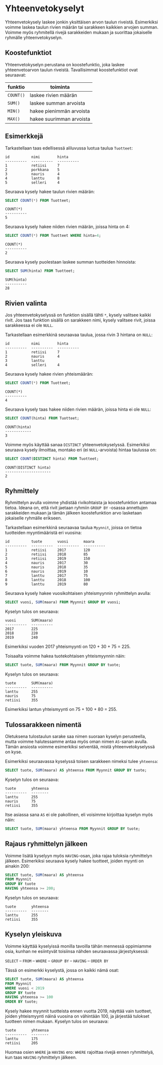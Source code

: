 # Yhteenvetokyselyt

Yhteenvetokysely laskee jonkin yksittäisen
arvon taulun riveistä.
Esimerkiksi voimme laskea taulun rivien määrän
tai sarakkeen kaikkien arvojen summan.
Voimme myös ryhmitellä rivejä sarakkeiden mukaan
ja suorittaa jokaiselle ryhmälle yhteenvetokyselyn.

## Koostefunktiot

Yhteenvetokyselyn perustana on koostefunktio,
joka laskee yhteenvetoarvon taulun riveistä.
Tavallisimmat koostefunktiot ovat seuraavat:

funktio | toiminta
--- | ---
`COUNT()` | laskee rivien määrän
`SUM()` | laskee summan arvoista
`MIN()` | hakee pienimmän arvoista
`MAX()` | hakee suurimman arvoista

## Esimerkkejä

Tarkastellaan taas edellisessä aliluvussa luotua taulua `Tuotteet`:

```x
id          nimi        hinta     
----------  ----------  ----------
1           retiisi     7         
2           porkkana    5         
3           nauris      4         
4           lanttu      8         
5           selleri     4         
```

Seuraava kysely hakee taulun rivien määrän:

```sql
SELECT COUNT(*) FROM Tuotteet;
```

```x
COUNT(*)
----------
5
```

Seuraava kysely hakee niiden rivien määrän, joissa hinta on 4:

```sql
SELECT COUNT(*) FROM Tuotteet WHERE hinta=4;
```

```x
COUNT(*)
----------
2
```

Seuraava kysely puolestaan laskee summan tuotteiden hinnoista:

```sql
SELECT SUM(hinta) FROM Tuotteet;
```

```x
SUM(hinta)
----------
28
```

## Rivien valinta

Jos yhteenvetokyselyssä on funktion sisällä tähti `*`,
kysely valitsee kaikki rivit.
Jos taas funktion sisällä on sarakkeen nimi,
kysely valitsee rivit, joissa sarakkeessa ei ole `NULL`.

Tarkastellaan esimerkkinä seuraavaa taulua,
jossa rivin 3 hintana on `NULL`:

```x
id          nimi        hinta     
----------  ----------  ----------
1           retiisi     7         
2           nauris      4         
3           lanttu               
4           selleri     4         
```

Seuraava kysely hakee rivien yhteismäärän:

```sql
SELECT COUNT(*) FROM Tuotteet;
```

```x
COUNT(*)  
----------
4
```

Seuraava kysely taas hakee niiden rivien määrän, joissa hinta ei ole `NULL`:

```sql
SELECT COUNT(hinta) FROM Tuotteet;
```

```x
COUNT(hinta)
------------
3
```

Voimme myös käyttää sanaa `DISTINCT` yhteenvetokyselyssä.
Esimerkiksi seuraava kysely ilmoittaa, montako eri
(ei `NULL`-arvoista) hintaa taulussa on:

```sql
SELECT COUNT(DISTINCT hinta) FROM Tuotteet;
```

```x
COUNT(DISTINCT hinta)
---------------------
2
```

## Ryhmittely

Ryhmittelyn avulla voimme yhdistää rivikohtaista ja koostefunktion
antamaa tietoa.
Ideana on, että rivit jaetaan ryhmiin `GROUP BY` -osassa
annettujen sarakkeiden mukaan ja tämän jälkeen
koostefunktion arvo lasketaan jokaiselle ryhmälle erikseen.

Tarkastellaan esimerkkinä seuraavaa taulua `Myynnit`,
joissa on tietoa tuotteiden myyntimääristä eri vuosina:

```x
id          tuote       vuosi       maara
----------  ----------  ----------  ----------
1           retiisi     2017        120
2           retiisi     2018        85
3           retiisi     2019        150
4           nauris      2017        30
5           nauris      2018        35
6           nauris      2019        10
7           lanttu      2017        75
8           lanttu      2018        100
9           lanttu      2019        80
```

Seuraava kysely hakee vuosikohtaisen yhteismyynnin ryhmittelyn avulla:

```sql
SELECT vuosi, SUM(maara) FROM Myynnit GROUP BY vuosi;
```

Kyselyn tulos on seuraava:

```x
vuosi       SUM(maara)
----------  ----------
2017        225       
2018        220       
2019        240       
```

Esimerkiksi vuoden 2017 yhteismyynti on 120 + 30 + 75 = 225.

Toisaalta voimme hakea tuotekohtaisen yhteismyynnin näin:

```sql
SELECT tuote, SUM(maara) FROM Myynnit GROUP BY tuote;
```

Kyselyn tulos on seuraava:

```x
tuote       SUM(maara)
----------  ----------
lanttu      255       
nauris      75        
retiisi     355      
```

Esimerkiksi lantun yhteismyynti on 75 + 100 + 80 = 255.

## Tulossarakkeen nimentä

Oletuksena tulostaulun sarake saa nimen suoraan
kyselyn perusteella,
mutta voimme halutessamme antaa myös oman nimen
`AS`-sanan avulla.
Tämän ansiosta voimme esimerkiksi selventää,
mistä yhteenvetokyselyssä on kyse.

Esimerkiksi seuraavassa kyselyssä toisen sarakkeen
nimeksi tulee `yhteensa`:

```sql
SELECT tuote, SUM(maara) AS yhteensa FROM Myynnit GROUP BY tuote;
```

Kyselyn tulos on seuraava:

```x
tuote       yhteensa
----------  --------
lanttu      255       
nauris      75        
retiisi     355      
```

Itse asiassa sana `AS` ei ole pakollinen,
eli voisimme kirjoittaa kyselyn myös näin:

```sql
SELECT tuote, SUM(maara) yhteensa FROM Myynnit GROUP BY tuote;
```

## Rajaus ryhmittelyn jälkeen

Voimme lisätä kyselyyn myös
`HAVING`-osan, joka rajaa tuloksia ryhmittelyn jälkeen.
Esimerkiksi seuraava kysely hakee tuotteet,
joiden myynti on ainakin 200:

```sql
SELECT tuote, SUM(maara) AS yhteensa
FROM Myynnit
GROUP BY tuote
HAVING yhteensa >= 200;
```

Kyselyn tulos on seuraava:

```x
tuote       yhteensa
----------  --------
lanttu      255       
retiisi     355      
```

## Kyselyn yleiskuva

Voimme käyttää kyselyissä monilla tavoilla
tähän mennessä oppimiamme osia,
kunhan ne esiintyvät toisiinsa nähden seuraavassa järjestyksessä:

`SELECT` – `FROM` – `WHERE` – `GROUP BY` – `HAVING` – `ORDER BY`

Tässä on esimerkki kyselystä, jossa on kaikki nämä osat:

```sql
SELECT tuote, SUM(maara) AS yhteensa
FROM Myynnit
WHERE vuosi < 2019
GROUP BY tuote
HAVING yhteensa >= 100
ORDER BY tuote;
```

Kysely hakee myynnit tuotteista ennen vuotta 2019,
näyttää vain tuotteet, joiden yhteismyynti näinä vuosina on vähintään 100,
ja järjestää tulokset tuotteen nimen mukaan.
Kyselyn tulos on seuraava:

```x
tuote       yhteensa
----------  --------
lanttu      175       
retiisi     205      
```

Huomaa osien `WHERE` ja `HAVING` ero:
`WHERE` rajoittaa rivejä ennen ryhmittelyä,
kun taas `HAVING` ryhmittelyn jälkeen.
